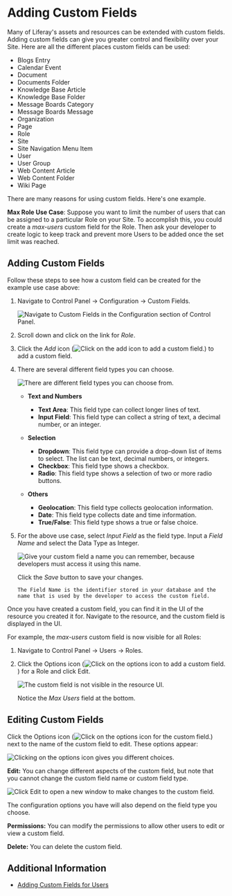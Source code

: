 # Adding Custom Fields

Many of Liferay's assets and resources can be extended with custom fields. Adding custom fields can give you greater control and flexibility over your Site. Here are all the different places custom fields can be used:

- Blogs Entry
- Calendar Event
- Document
- Documents Folder
- Knowledge Base Article
- Knowledge Base Folder
- Message Boards Category
- Message Boards Message
- Organization
- Page
- Role
- Site
- Site Navigation Menu Item
- User
- User Group
- Web Content Article
- Web Content Folder
- Wiki Page

There are many reasons for using custom fields. Here's one example. 

**Max Role Use Case**: Suppose you want to limit the number of users that can be assigned to a particular Role on your Site. To accomplish this, you could create a *max-users* custom field for the Role. Then ask your developer to create logic to keep track and prevent more Users to be added once the set limit was reached.

## Adding Custom Fields

Follow these steps to see how a custom field can be created for the example use case above:

1. Navigate to Control Panel → Configuration → Custom Fields.

    ![Navigate to Custom Fields in the Configuration section of Control Panel.](adding-custom-fields/images/01.png)

1. Scroll down and click on the link for *Role*.

1. Click the *Add* icon (![Click on the add icon to add a custom field.](../../images/icon-add.png)) to add a custom field.

1. There are several different field types you can choose.

    ![There are different field types you can choose from.](adding-custom-fields/images/02.png)

    * **Text and Numbers**
        * **Text Area**: This field type can collect longer lines of text.
        * **Input Field**: This field type can collect a string of text, a decimal number, or an integer. 

    * **Selection**
        * **Dropdown**: This field type can provide a drop-down list of items to select. The list can be text, decimal numbers, or integers.
        * **Checkbox**: This field type shows a checkbox.
        * **Radio**: This field type shows a selection of two or more radio buttons.

    * **Others**
        * **Geolocation**: This field type collects geolocation information.
        * **Date**: This field type collects date and time information.
        * **True/False**: This field type shows a true or false choice. 

1. For the above use case, select *Input Field* as the field type. Input a *Field Name* and select the Data Type as Integer.

    ![Give your custom field a name you can remember, because developers must access it using this name.](adding-custom-fields/images/03.png)

    Click the *Save* button to save your changes.

    ```{note} 
    The Field Name is the identifier stored in your database and the name that is used by the developer to access the custom field.
    ``` 

Once you have created a custom field, you can find it in the UI of the resource you created it for. Navigate to the resource, and the custom field is displayed in the UI.

For example, the *max-users* custom field is now visible for all Roles:

1. Navigate to Control Panel → Users → Roles.

1. Click the Options icon (![Click on the options icon to add a custom field.](../../images/icon-options.png)) for a Role and click Edit. 

    ![The custom field is not visible in the resource UI.](adding-custom-fields/images/04.png)

    Notice the *Max Users* field at the bottom.

## Editing Custom Fields

Click the Options icon (![Click on the options icon for the custom field.](../../images/icon-options.png)) next to the name of the custom field to edit. These options appear:

![Clicking on the options icon gives you different choices.](adding-custom-fields/images/05.png)

**Edit:** You can change different aspects of the custom field, but note that you cannot change the custom field name or custom field type.

![Click Edit to open a new window to make changes to the custom field.](adding-custom-fields/images/06.png)

The configuration options you have will also depend on the field type you choose.

**Permissions:** You can modify the permissions to allow other users to edit or view a custom field.

**Delete:** You can delete the custom field.

## Additional Information

- [Adding Custom Fields for Users](../../users-and-permissions/users/adding-custom-fields-to-users.md)